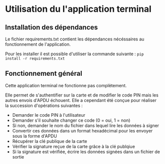 # Utilisation du l'application terminal

## Installation des dépendances 

Le fichier requirements.txt contient les dépendances nécéssaires au fonctionnement de l'application.

Pour les installer il est possible d'utiliser la commande suivante :
`pip install -r requirements.txt`

## Fonctionnement général

Cette application terminal ne fonctionne pas complètement.

Elle permet de s'authentifier sur la carte et de modifier le code PIN mais les autres envois d'APDU échouent. Elle a cependant été conçue pour réaliser la succession d'opérations suivantes :

- Demander le code PIN à l'utilisateur
- Demander s'il souhaite changer ce code (0 = oui, 1 = non)
- Si non, demander le nom du fichier dans lequel lire les données à signer
- Convertir ces données dans un format hexadécimal pour les envoyer sous la forme d'APDU
- Récupérer la clé publique de la carte
- Vérifier la signature reçue de la carte grâce à la clé publqiue
- Si la signature est vérifiée, écrire les données signées dans un fichier de sortie
